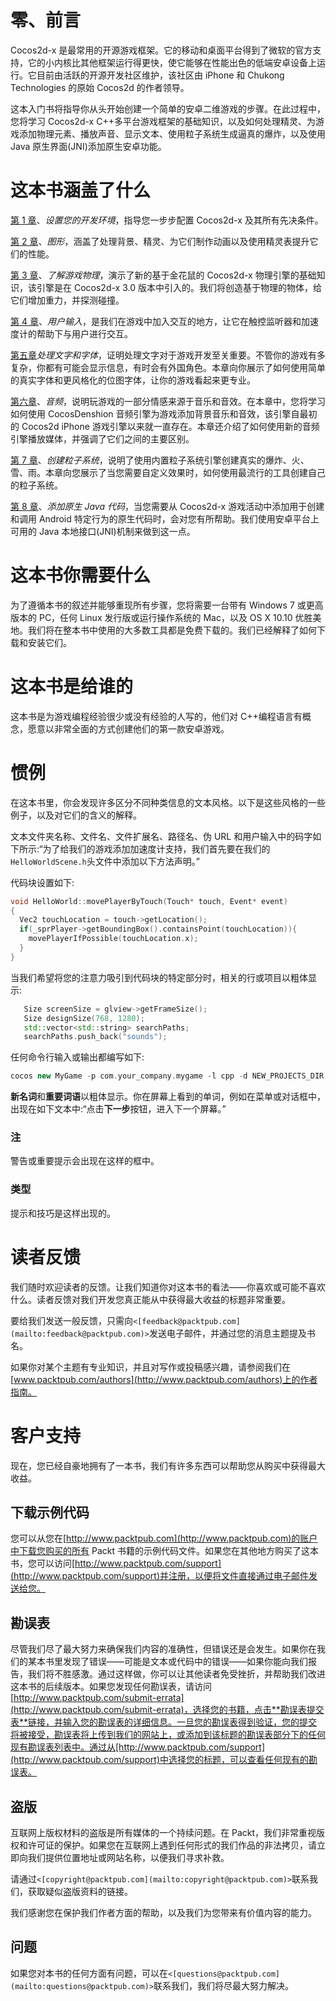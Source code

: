 # 零、前言

Cocos2d-x 是最常用的开源游戏框架。它的移动和桌面平台得到了微软的官方支持，它的小内核比其他框架运行得更快，使它能够在性能出色的低端安卓设备上运行。它目前由活跃的开源开发社区维护，该社区由 iPhone 和 Chukong Technologies 的原始 Cocos2d 的作者领导。

这本入门书将指导你从头开始创建一个简单的安卓二维游戏的步骤。在此过程中，您将学习 Cocos2d-x C++多平台游戏框架的基础知识，以及如何处理精灵、为游戏添加物理元素、播放声音、显示文本、使用粒子系统生成逼真的爆炸，以及使用 Java 原生界面(JNI)添加原生安卓功能。

# 这本书涵盖了什么

[第 1 章](1.html "Chapter 1. Setting Up Your Development Environment")、*设置您的开发环境*，指导您一步步配置 Cocos2d-x 及其所有先决条件。

[第 2 章](2.html "Chapter 2. Graphics")、*图形*，涵盖了处理背景、精灵、为它们制作动画以及使用精灵表提升它们的性能。

[第 3 章](3.html "Chapter 3. Understanding Game Physics")、*了解游戏物理*，演示了新的基于金花鼠的 Cocos2d-x 物理引擎的基础知识，该引擎是在 Cocos2d-x 3.0 版本中引入的。我们将创造基于物理的物体，给它们增加重力，并探测碰撞。

[第 4 章](4.html "Chapter 4. User Input")、*用户输入*，是我们在游戏中加入交互的地方，让它在触控监听器和加速度计的帮助下与用户进行交互。

[第五章](5.html "Chapter 5. Handling Text and Fonts")*处理文字和字体*，证明处理文字对于游戏开发至关重要。不管你的游戏有多复杂，你都有可能会显示信息，有时会有外国角色。本章向你展示了如何使用简单的真实字体和更风格化的位图字体，让你的游戏看起来更专业。

[第六章](6.html "Chapter 6. Audio")、*音频*，说明玩游戏的一部分情感来源于音乐和音效。在本章中，您将学习如何使用 CocosDenshion 音频引擎为游戏添加背景音乐和音效，该引擎自最初的 Cocos2d iPhone 游戏引擎以来就一直存在。本章还介绍了如何使用新的音频引擎播放媒体，并强调了它们之间的主要区别。

[第 7 章](7.html "Chapter 7. Creating Particle Systems")、*创建粒子系统*，说明了使用内置粒子系统引擎创建真实的爆炸、火、雪、雨。本章向您展示了当您需要自定义效果时，如何使用最流行的工具创建自己的粒子系统。

[第 8 章](8.html "Chapter 8. Adding Native Java Code")、*添加原生 Java 代码*，当您需要从 Cocos2d-x 游戏活动中添加用于创建和调用 Android 特定行为的原生代码时，会对您有所帮助。我们使用安卓平台上可用的 Java 本地接口(JNI)机制来做到这一点。

# 这本书你需要什么

为了遵循本书的叙述并能够重现所有步骤，您将需要一台带有 Windows 7 或更高版本的 PC，任何 Linux 发行版或运行操作系统的 Mac，以及 OS X 10.10 优胜美地。我们将在整本书中使用的大多数工具都是免费下载的。我们已经解释了如何下载和安装它们。

# 这本书是给谁的

这本书是为游戏编程经验很少或没有经验的人写的，他们对 C++编程语言有概念，愿意以非常全面的方式创建他们的第一款安卓游戏。

# 惯例

在这本书里，你会发现许多区分不同种类信息的文本风格。以下是这些风格的一些例子，以及对它们的含义的解释。

文本文件夹名称、文件名、文件扩展名、路径名、伪 URL 和用户输入中的码字如下所示:“为了给我们的游戏添加加速度计支持，我们首先要在我们的`HelloWorldScene.h`头文件中添加以下方法声明。”

代码块设置如下:

```cpp
void HelloWorld::movePlayerByTouch(Touch* touch, Event* event)
{
  Vec2 touchLocation = touch->getLocation();
  if(_sprPlayer->getBoundingBox().containsPoint(touchLocation)){
    movePlayerIfPossible(touchLocation.x);
  }
}
```

当我们希望将您的注意力吸引到代码块的特定部分时，相关的行或项目以粗体显示:

```cpp
   Size screenSize = glview->getFrameSize();
   Size designSize(768, 1280);
   std::vector<std::string> searchPaths;   
   searchPaths.push_back("sounds");

```

任何命令行输入或输出都编写如下:

```cpp
cocos new MyGame -p com.your_company.mygame -l cpp -d NEW_PROJECTS_DIR

```

**新名词**和**重要词语**以粗体显示。你在屏幕上看到的单词，例如在菜单或对话框中，出现在如下文本中:“点击**下一步**按钮，进入下一个屏幕。”

### 注

警告或重要提示会出现在这样的框中。

### 类型

提示和技巧是这样出现的。

# 读者反馈

我们随时欢迎读者的反馈。让我们知道你对这本书的看法——你喜欢或可能不喜欢什么。读者反馈对我们开发您真正能从中获得最大收益的标题非常重要。

要给我们发送一般反馈，只需向`<[feedback@packtpub.com](mailto:feedback@packtpub.com)>`发送电子邮件，并通过您的消息主题提及书名。

如果你对某个主题有专业知识，并且对写作或投稿感兴趣，请参阅我们在[www.packtpub.com/authors](http://www.packtpub.com/authors)上的作者指南。

# 客户支持

现在，您已经自豪地拥有了一本书，我们有许多东西可以帮助您从购买中获得最大收益。

## 下载示例代码

您可以从您在[http://www.packtpub.com](http://www.packtpub.com)的账户中下载您购买的所有 Packt 书籍的示例代码文件。如果您在其他地方购买了这本书，您可以访问[http://www.packtpub.com/support](http://www.packtpub.com/support)并注册，以便将文件直接通过电子邮件发送给您。

## 勘误表

尽管我们尽了最大努力来确保我们内容的准确性，但错误还是会发生。如果你在我们的某本书里发现了错误——可能是文本或代码中的错误——如果你能向我们报告，我们将不胜感激。通过这样做，你可以让其他读者免受挫折，并帮助我们改进这本书的后续版本。如果您发现任何勘误表，请访问[http://www.packtpub.com/submit-errata](http://www.packtpub.com/submit-errata)，选择您的书籍，点击**勘误表提交表**链接，并输入您的勘误表的详细信息。一旦您的勘误表得到验证，您的提交将被接受，勘误表将上传到我们的网站上，或添加到该标题的勘误表部分下的任何现有勘误表列表中。通过从[http://www.packtpub.com/support](http://www.packtpub.com/support)中选择您的标题，可以查看任何现有的勘误表。

## 盗版

互联网上版权材料的盗版是所有媒体的一个持续问题。在 Packt，我们非常重视版权和许可证的保护。如果您在互联网上遇到任何形式的我们作品的非法拷贝，请立即向我们提供位置地址或网站名称，以便我们寻求补救。

请通过`<[copyright@packtpub.com](mailto:copyright@packtpub.com)>`联系我们，获取疑似盗版资料的链接。

我们感谢您在保护我们作者方面的帮助，以及我们为您带来有价值内容的能力。

## 问题

如果您对本书的任何方面有问题，可以在`<[questions@packtpub.com](mailto:questions@packtpub.com)>`联系我们，我们将尽最大努力解决。